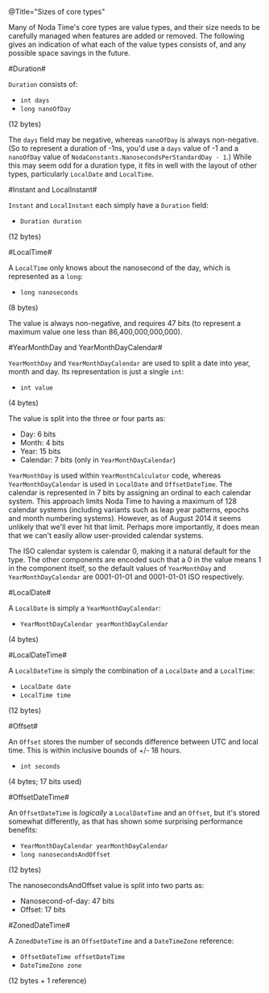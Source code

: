 @Title="Sizes of core types"

Many of Noda Time's core types are value types, and their size needs to be carefully
managed when features are added or removed. The following gives an indication of what
each of the value types consists of, and any possible space savings in the future.

#Duration#

`Duration` consists of:

- `int days`
- `long nanoOfDay`

(12 bytes)

The `days` field may be negative, whereas `nanoOfDay` is always non-negative. (So to represent a duration of -1ns, you'd use a `days` value of -1 and a `nanoOfDay` value of `NodaConstants.NanosecondsPerStandardDay - 1`.) While this may seem odd for a duration type, it fits in well with the layout of other types, particularly `LocalDate` and `LocalTime`.

#Instant and LocalInstant#

`Instant` and `LocalInstant` each simply have a `Duration` field:

- `Duration duration`

(12 bytes)

#LocalTime#

A `LocalTime` only knows about the nanosecond of the day, which is represented as a `long`:

- `long nanoseconds`

(8 bytes)

The value is always non-negative, and requires 47 bits (to represent a maximum value one less than 86,400,000,000,000).

#YearMonthDay and YearMonthDayCalendar#

`YearMonthDay` and `YearMonthDayCalendar` are used to split a date into year, month and day. Its representation is just a single `int`:

- `int value`

(4 bytes)

The value is split into the three or four parts as:

- Day: 6 bits
- Month: 4 bits
- Year: 15 bits
- Calendar: 7 bits (only in `YearMonthDayCalendar`)

`YearMonthDay` is used within `YearMonthCalculator` code, whereas `YearMonthDayCalendar` is used in `LocalDate` and `OffsetDateTime`.
The calendar is represented in 7 bits by assigning an ordinal to each calendar system. This approach limits Noda Time to having
a maximum of 128 calendar systems (including variants such as leap year patterns, epochs and month numbering systems). However,
as of August 2014 it seems unlikely that we'll ever hit that limit. Perhaps more importantly, it does mean that we can't easily
allow user-provided calendar systems.

The ISO calendar system is calendar 0, making it a natural default for the type. The other components are encoded such that a 0
in the value means 1 in the component itself, so the default values of `YearMonthDay` and `YearMonthDayCalendar` are 0001-01-01
and 0001-01-01 ISO respectively.

#LocalDate#

A `LocalDate` is simply a `YearMonthDayCalendar`:

- `YearMonthDayCalendar yearMonthDayCalendar`

(4 bytes)

#LocalDateTime#

A `LocalDateTime` is simply the combination of a `LocalDate` and a `LocalTime`:

- `LocalDate date`
- `LocalTime time`

(12 bytes)

#Offset#

An `Offset` stores the number of seconds difference
between UTC and local time. This is within inclusive bounds of +/- 18 hours.

- `int seconds`

(4 bytes; 17 bits used)

#OffsetDateTime#

An `OffsetDateTime` is *logically* a `LocalDateTime` and an `Offset`, but it's stored somewhat differently,
as that has shown some surprising performance benefits:

- `YearMonthDayCalendar yearMonthDayCalendar`
- `long nanosecondsAndOffset`

(12 bytes)

The nanosecondsAndOffset value is split into two parts as:

- Nanosecond-of-day: 47 bits
- Offset: 17 bits

#ZonedDateTime#

A `ZonedDateTime` is an `OffsetDateTime` and a `DateTimeZone` reference:

- `OffsetDateTime offsetDateTime`
- `DateTimeZone zone`

(12 bytes + 1 reference)
